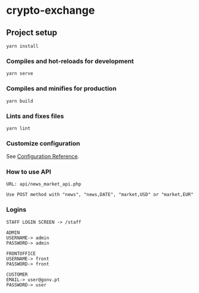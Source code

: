 # crypto-exchange

## Project setup
```
yarn install
```

### Compiles and hot-reloads for development
```
yarn serve
```

### Compiles and minifies for production
```
yarn build
```

### Lints and fixes files
```
yarn lint
```

### Customize configuration
See [Configuration Reference](https://cli.vuejs.org/config/).


### How to use API
```
URL: api/news_market_api.php

Use POST method with "news", "news,DATE", "market,USD" or "market,EUR"
```

### Logins
```
STAFF LOGIN SCREEN -> /staff 

ADMIN
USERNAME-> admin
PASSWORD-> admin

FRONTOFFICE
USERNAME-> front
PASSWORD-> front

CUSTOMER
EMAIL-> user@gonv.pt
PASSWORD-> user

